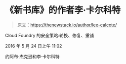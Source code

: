 # 《新书库》的作者李·卡尔科特

> 原文：<https://thenewstack.io/author/lee-calcote/>

Cloud Foundry 的安全策略:轮换、修复、重铺

2016 年 5 月 24 日上午 11:02

约阿布·杰克逊和李·卡尔科特